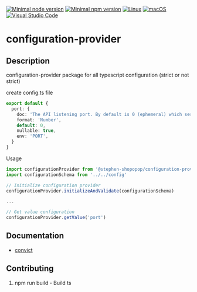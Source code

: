 [![Minimal node version](https://img.shields.io/static/v1?label=node&message=>=18.15.0&logo=node.js&color)](https://nodejs.org/about/releases/)
[![Minimal npm version](https://img.shields.io/static/v1?label=npm&message=>=8.5.5&logo=npm&color)](https://github.com/npm/cli/releases)
[![Linux](https://svgshare.com/i/Zhy.svg)](https://svgshare.com/i/Zhy.svg)
[![macOS](https://svgshare.com/i/ZjP.svg)](https://svgshare.com/i/ZjP.svg)
[![Visual Studio Code](https://img.shields.io/badge/--007ACC?logo=visual%20studio%20code&logoColor=ffffff)](https://code.visualstudio.com/)

# configuration-provider

## Description

configuration-provider package for all typescript configuration (strict or not strict)

create config.ts file

```ts
export default {
  port: {
    doc: 'The API listening port. By default is 0 (ephemeral) which serves as a dynamic port for testing purposes. For production use, a specific port must be assigned',
    format: 'Number',
    default: 0,
    nullable: true,
    env: 'PORT',
  }
}
```

Usage

```ts
import configurationProvider from '@stephen-shopopop/configuration-provider'
import configurationSchema from '../../config'

// Initialize configuration provider
configurationProvider.initializeAndValidate(configurationSchema)

...

// Get value configuration
configurationProvider.getValue('port')
```

## Documentation

- [convict](https://github.com/mozilla/node-convict/tree/master/packages/convict)

## Contributing

1. npm run build - Build ts

